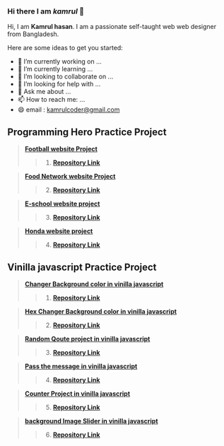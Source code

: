 ### Hi there  I am _**kamrul**_ 👋


Hi, I am **Kamrul hasan**. I am  a passionate self-taught web web designer from Bangladesh.

Here are some ideas to get you started:

- 🔭 I’m currently working on ...
- 🌱 I’m currently learning ...
- 👯 I’m looking to collaborate on ...
- 🤔 I’m looking for help with ...
- 💬 Ask me about ...
- 📫 How to reach me: ...
- 😄 email : kamrulcoder@gmail.com


## Programming  Hero Practice Project 

> **[Football  website  Project   ](https://kamrulcoder.github.io/football-website/)** 
>
>> 1.  **[Repository Link](https://github.com/kamrulcoder/football-website)**


> **[Food Network website Project ](https://kamrulcoder.github.io/food-network/)**
>
>> 2.  **[Repository Link](https://github.com/kamrulcoder/food-network)**

> **[E-school website project  ](https://kamrulcoder.github.io/e-school/)**
>
>> 3.  **[Repository Link](https://github.com/kamrulcoder/e-school)**


> **[Honda  website project  ](https://sharp-mccarthy-3dbcbc.netlify.app/)**  
>
>> 4.  **[Repository Link]()**





##  Vinilla javascript  Practice  Project 

> **[Changer Background color in vinilla javascript ](https://kamrulcoder.github.io/change-background-color/)**
>
>> 1.  **[Repository Link](https://github.com/kamrulcoder/change-background-color)**

>  **[ Hex Changer Background color in vinilla javascript ](https://kamrulcoder.github.io/hex-change-background-color/)**
>
>> 2.  **[Repository Link](https://github.com/kamrulcoder/hex-change-background-color)**



>  **[Random Qoute project  in vinilla javascript ](https://kamrulcoder.github.io/random-quotes-project/)**
>
>> 3.  **[Repository Link](https://github.com/kamrulcoder/random-quotes-project)**


> **[ Pass the message  in vinilla javascript ](https://kamrulcoder.github.io/pass-the-message-vinilla-js/)** 
>
>>  4.  **[Repository Link](https://github.com/kamrulcoder/pass-the-message-vinilla-js)**


> **[ Counter Project   in vinilla javascript ](https://kamrulcoder.github.io/counter-project-vinilla-js/)** 
>
>>  5.  **[Repository Link ](https://github.com/kamrulcoder/counter-project-vinilla-js)**

> **[ background  Image  Slider   in vinilla javascript ](https://kamrulcoder.github.io/background-image-slider/)** 
>
>>  6.  **[Repository Link ](https://github.com/kamrulcoder/background-image-slider/settings)**

    
  
 

